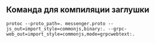 ## Команда для компиляции заглушки

```
protoc --proto_path=. messenger.proto --js_out=import_style=commonjs,binary:. --grpc-web_out=import_style=commonjs,mode=grpcwebtext:.
```
